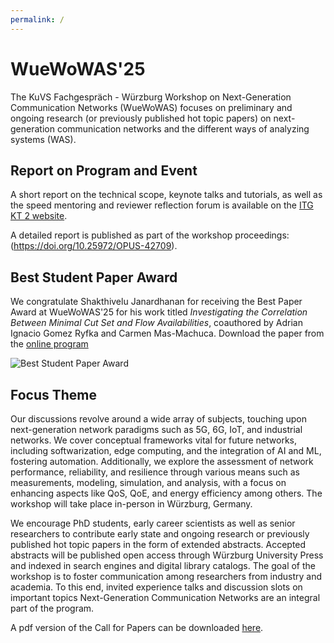 ```yaml
---
permalink: /   
---
```

# WueWoWAS'25

The KuVS Fachgespräch - Würzburg Workshop on Next-Generation Communication Networks (WueWoWAS) focuses on preliminary and ongoing research (or previously published hot topic papers) on next-generation communication networks and the different ways of analyzing systems (WAS).

## Report on Program and Event
A short report on the technical scope, keynote talks and tutorials, as well as the speed mentoring and reviewer reflection forum is available on the [ITG KT 2 website](https://sites.google.com/view/vde-itg-kt2/report-wuewowas25).

A detailed report is published as part of the workshop proceedings: (https://doi.org/10.25972/OPUS-42709).

## Best Student Paper Award
We congratulate Shakthivelu Janardhanan for receiving the Best Paper Award at WueWoWAS'25 for his work titled *Investigating the Correlation Between Minimal Cut Set and Flow Availabilities*, coauthored by Adrian Ignacio Gomez Ryfka and Carmen Mas-Machuca. Download the paper from the [online program](/WueWoWAS2025/detailed_program/)

<img src="{{ '/assets/images/WueWoWAS25-BestStudentPaperAward.png' | relative_url }}" alt="Best Student Paper Award">

## Focus Theme
Our discussions revolve around a wide array of subjects, touching upon next-generation network paradigms such as 5G, 6G, IoT, and industrial networks. We cover conceptual frameworks vital for future networks, including softwarization, edge computing, and the integration of AI and ML, fostering automation. Additionally, we explore the assessment of network performance, reliability, and resilience through various means such as measurements, modeling, simulation, and analysis, with a focus on enhancing aspects like QoS, QoE, and energy efficiency among others. The workshop will take place in-person in Würzburg, Germany.

We encourage PhD students, early career scientists as well as senior researchers to contribute early state and ongoing research or previously published hot topic papers in the form of extended abstracts. Accepted abstracts will be published open access through Würzburg University Press and indexed in search engines and digital library catalogs. The goal of the workshop is to foster communication among researchers from industry and academia. To this end, invited experience talks and discussion slots on important topics Next-Generation Communication Networks are an integral part of the program.

A pdf version of the Call for Papers can be downloaded <a href="./assets/forms/wuewowas25_cfp_flyer.pdf"> here</a>.
